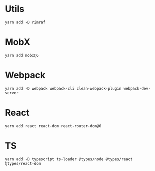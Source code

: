 # Utils
```
yarn add -D rimraf
```

# MobX
```
yarn add mobx@6
```

# Webpack
```
yarn add -D webpack webpack-cli clean-webpack-plugin webpack-dev-server
```

# React
```
yarn add react react-dom react-router-dom@6
```

# TS
```
yarn add -D typescript ts-loader @types/node @types/react @types/react-dom
```